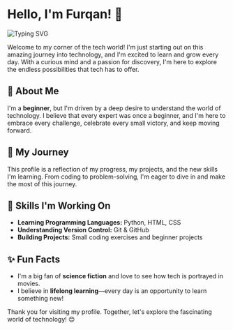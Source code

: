# Hello, I'm Furqan! 🌟

![Typing SVG](https://readme-typing-svg.herokuapp.com?font=Fira+Code&pause=1000&color=58A6FF&width=435&lines=Aspiring+Tech+Learner;Curious+and+Eager+to+Learn;Exploring+the+World+of+Technology)

Welcome to my corner of the tech world! I'm just starting out on this amazing journey into technology, and I'm excited to learn and grow every day. With a curious mind and a passion for discovery, I'm here to explore the endless possibilities that tech has to offer.

## 🌱 About Me
I'm a **beginner**, but I'm driven by a deep desire to understand the world of technology. I believe that every expert was once a beginner, and I'm here to embrace every challenge, celebrate every small victory, and keep moving forward.

## 🚀 My Journey
This profile is a reflection of my progress, my projects, and the new skills I'm learning. From coding to problem-solving, I'm eager to dive in and make the most of this journey.

## 💼 Skills I'm Working On
- **Learning Programming Languages:** Python, HTML, CSS
- **Understanding Version Control:** Git & GitHub
- **Building Projects:** Small coding exercises and beginner projects

## ✨ Fun Facts
- I'm a big fan of **science fiction** and love to see how tech is portrayed in movies.
- I believe in **lifelong learning**—every day is an opportunity to learn something new!

Thank you for visiting my profile. Together, let's explore the fascinating world of technology! 😊
